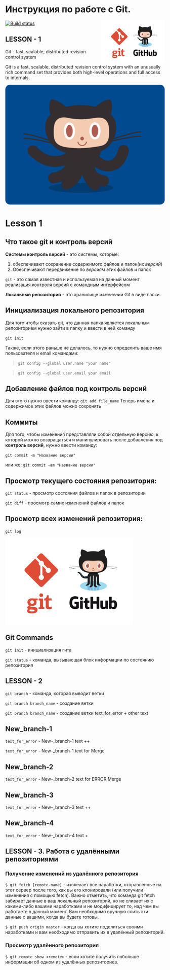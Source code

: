 Инструкция по работе с Git.
=========================================================

<img align="right" width="200" height="135" src="docs/Logo.png">

[![Build status](https://github.com/git/git/workflows/CI/badge.svg)](mailto:themindtrick@hotmail.com)


## LESSON - 1

Git - fast, scalable, distributed revision control system

Git is a fast, scalable, distributed revision control system with an unusually rich command set that provides both high-level operations and full access to internals.

<img src="docs/Intro.gif" style="border-radius: 15px">

# Lesson 1

## Что такое git и контроль версий
**Системы контроль версий** - это системы, которые: 
1. обеспечивают сохранение содержимого файлов и папок(их *версий*)
2. Обеспечивают передвижение по *версиям* этих файлов и папок

```git``` - это самая известная и используемая на данный момент реализация контроля версий с командным интерфейсом

**Локальный репозиторий** - это хранилище *изменений* Git в виде папки.

## Инициализация локального репозитория

Для того чтобы сказать git, что данная папка является локальным репозиторием нужно зайти в папку и ввести в ней команду

```git init```

Также, если этого раньше не делалось, то нужно определить ваше имя пользователя и email командами:
> ```git config --global user.name "your name"```

> ```git config --global user.email your email ```

## Добавление файлов под контроль версий

Для этого нужно ввести команду:
```git add file_name```
Теперь имена и содержимое этих файлов можно сохронять

## Коммиты

Для того, чтобы изменения представляли собой отдельную версию, к которой можно возвращаться и манипулировать после добавления под **контроль версий**, нужно ввести команду:

```git commit -m "Название версии"```

или же:
```git commit -am "Название версии"```

## Просмотр текущего состояния репозитория:

```git status``` - просмотр состояния файлов и папок в репозитории

```git diff``` - просмотр самих изменений файлов и папок

## Просмотр всех изменений репозитория:

```git log```


 <img style="width: 80%" align="center" src="docs/Logo.png">
 
 ## Git Commands
 
 ```git init``` - инициализация гита

 ```git status``` - команда, вызывающая блок информации по состоянию репозитория


 ## LESSON - 2

 ```git branch``` - команда, которая выводит ветки
 
 ```git branch branch_name``` - создание ветки

 ```git branch branch_name``` - создание ветки
 text_for_error + other text

## New_branch-1

```text_for_error``` - New-_branch-1 text ++

```text_for_error``` - New-_branch-1 text for Merge 

## New_branch-2

```text_for_error``` - New-_branch-2 text for ERROR Merge

## New_branch-3

```text_for_error``` - New-_branch-3 text ++

## New_branch-4

```text_for_error``` - New-_branch-4 text +


## LESSON - 3. Работа с удалёнными репозиториями

### Получение изменений из удалённого репозитория

```$ git fetch [remote-name]``` - извлекает все наработки, отправленные на этот сервер после того, как вы его клонировали (или получили изменения с помощью fetch). Важно отметить, что команда git fetch забирает данные в ваш локальный репозиторий, но не сливает их с какими-либо вашими наработками и не модифицирует то, над чем вы работаете в данный момент. Вам необходимо вручную слить эти данные с вашими, когда вы будете готовы.

```$ git push origin master``` - когда вы хотите поделиться своими наработками и вам необходимо отправить их в удалённый репозиторий.


### Просмотр удалённого репозитория

```$ git remote show <remote>``` - если хотите получить побольше информации об одном из удалённых репозиториев.

